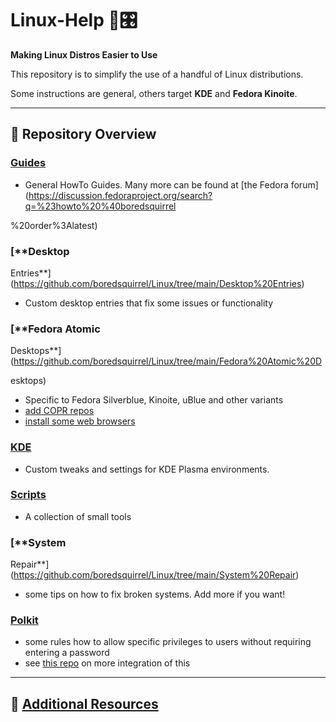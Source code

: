 # Linux-Help 🐧🎛️

**Making Linux Distros Easier to Use**

This repository is to simplify the use of a handful of Linux distributions.

Some instructions are general, others target **KDE** and **Fedora Kinoite**.

---

## 📂 Repository Overview

### [**Guides**](https://github.com/boredsquirrel/Linux/tree/main/Guides)
- General HowTo Guides. Many more can be found at [the Fedora 
forum](https://discussion.fedoraproject.org/search?q=%23howto%20%40boredsquirrel

%20order%3Alatest)

### [**Desktop 
Entries**](https://github.com/boredsquirrel/Linux/tree/main/Desktop%20Entries)
- Custom desktop entries that fix some issues or functionality

### [**Fedora Atomic 
Desktops**](https://github.com/boredsquirrel/Linux/tree/main/Fedora%20Atomic%20D

esktops)
- Specific to Fedora Silverblue, Kinoite, uBlue and other variants
- [add COPR repos](https://github.com/boredsquirrel/COPR-command)
- [install some web 
browsers](https://github.com/boredsquirrel/browserscript-fedora-atomic)

### [**KDE**](https://github.com/boredsquirrel/Linux/tree/main/KDE)
- Custom tweaks and settings for KDE Plasma environments.

### [**Scripts**](https://github.com/boredsquirrel/Linux/tree/main/Scripts)
- A collection of small tools

### [**System 
Repair**](https://github.com/boredsquirrel/Linux/tree/main/System%20Repair)
- some tips on how to fix broken systems. Add more if you want!

### [**Polkit**](https://github.com/boredsquirrel/Linux/tree/main/polkit)
- some rules how to allow specific privileges to users without requiring 
entering a password
- see [this repo](https://github.com/boredsquirrel/unsudo) on more integration 
of this

---

## 🔗 [Additional Resources](https://github.com/boredsquirrel/My-Repos)
